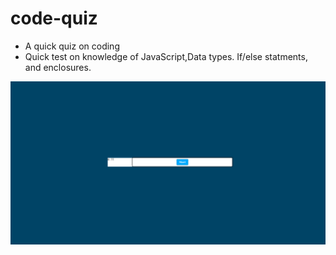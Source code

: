 # code-quiz

 * A quick quiz on coding 
* Quick test on knowledge of JavaScript,Data types. If/else statments, and enclosures.

![screenshot](Screenshot.png)
